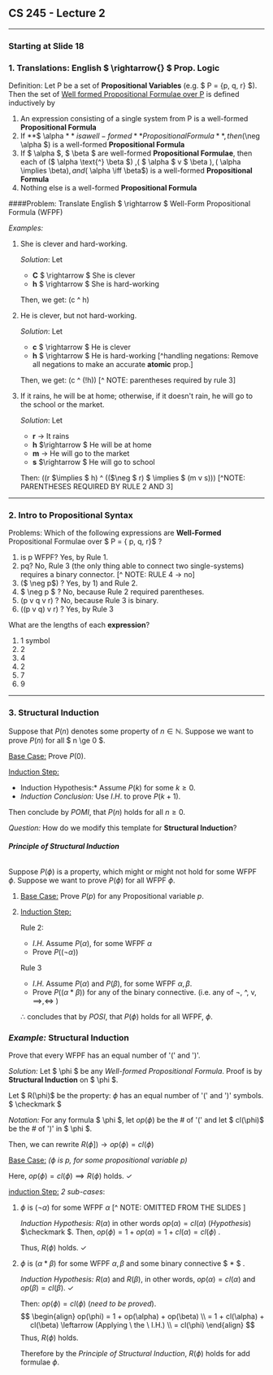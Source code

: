 ## CS 245 - Lecture 2

----------

### **Starting at Slide 18**

### 1. Translations: English $ \rightarrow{} $ Prop. Logic

Definition: Let P be a set of **Propositional Variables** (e.g. $ P = \{p, q, r\} $). Then the set of <u>Well formed Propositional Formulae over P</u> is defined inductively by

1. An expression consisting of a single system from P is a well-formed **Propositional Formula** 
2. If **$ \alpha $** is a well-formed **Propositional Formula**, then  ($\neg \alpha $) is a well-formed **Propositional Formula**
3. If $ \alpha $, $ \beta $ are well-formed **Propositional Formulae**, then each of ($ \alpha \text{^} \beta $) ,( $ \alpha $ v $ \beta $), ($ \alpha \implies \beta$) , and ($ \alpha \iff \beta$) is a well-formed **Propositional Formula** 
4. Nothing else is a well-formed **Propositional Formula** 

[^note]: 1 is the base case, 2 and 3 are the inductive section
[^ note ]: The above definition for formulae is $ 100\% $ syntactic, $ 0 \% $ semantic. **Syntax** $\rightarrow $ what are the *well-formed* formulae. **Semantic** $\rightarrow$ in some "context," which formulae are **true** and which are **false**.
[^note]: The definition for formulae is out first **recursive (inductive)** definition and lends itself to proofs with <u>Structural Induction</u>

####Problem: Translate English $ \rightarrow $ Well-Form Propositional Formula (WFPF)

*Examples:*

1. She is clever and hard-working.

   *Solution*: Let

   - **C** $ \rightarrow $ She is clever 
   - **h** $ \rightarrow $ She is hard-working

   Then, we get: (c ^ h)

2. He is clever, but not hard-working.

   *Solution*: Let

   - **c** $ \rightarrow $ He is clever
   - **h** $ \rightarrow $ He is hard-working [^handling negations: Remove all negations to make an accurate **atomic** prop.]  

   Then, we get: (c ^ (!h)) [^ NOTE: parentheses required by rule 3]

3. If it rains, he will be at home; otherwise, if it doesn't rain, he will go to the school or the market.

   *Solution*: Let

   - **r** $\rightarrow$ It rains
   - **h** $\rightarrow $ He will be at home
   - **m** $\rightarrow$ He will go to the market
   - **s** $\rightarrow $ He will go to school

   Then: ((r $\implies $ h) ^  (($\neg $ r) $ \implies $ (m v s))) [^NOTE: PARENTHESES REQUIRED BY RULE 2 AND 3]

[^ Remarks ]: From now, "formula" means WFPF

------------

### 2. Intro to Propositional Syntax

Problems: Which of the following expressions are **Well-Formed** Propositional Formulae over $ P = \{ p, q, r\}$ ?

1. is p WFPF? Yes, by Rule 1. 
2. pq? No, Rule 3 (the only thing able to connect two single-systems) requires a binary connector. [^ NOTE: RULE 4 $\rightarrow$ no]
3. ($ \neg p$) ? Yes, by 1) and Rule 2.
4. $ \neg p $ ? No,  because Rule 2 required parentheses.
5. (p v q v r) ? No, because Rule 3 is binary.
6. ((p v q) v r) ? Yes, by Rule 3



What are the lengths of each **expression**?

1. 1 symbol
2. 2 
3. 4
4. 2
5. 7
6. 9

[^ Note ]: Why will we care about lengths? Soon we may have to write a proof which *inducts* on the length of an expression (in particular, a formula)

---------

### 3. Structural Induction

[^ Remark ]: 1$^{st}$ Natural Number is 0. $ \mathbb{N} $ includes 0.
[^ Remark ]: Need proof techniques from Math 135. Especially using **Principle of Mathematical Induction (POMI)** 

Suppose that $P(n)$ denotes some property of $n \in \mathbb{N}$. Suppose we want to prove $P(n)$ for all $ n \ge 0 $.

<u>Base Case:</u> Prove $P(0)$. 

<u>Induction Step:</u> 

- Induction Hypothesis:* Assume $P(k)$ for some $k \ge 0$.
- *Induction Conclusion:* Use $I.H.$ to prove $P(k+1)$.

Then conclude by $POMI$, that $P(n)$ holds for all $n \ge 0$. 

*Question:* How do we modify this template for **Structural Induction**?

###### **Principle of Structural Induction**

Suppose $P(\phi)$ is a property, which might or might not hold for some WFPF $\phi$. Suppose we want to prove $P(\phi)$ for all WFPF $\phi$.

1. <u>Base Case:</u> Prove $P(p)$ for any Propositional variable $p$. 

   [^ NOTE ]: make sure the property holds for **atomics**.

2. <u>Induction Step:</u>

   Rule 2:

   - $I.H.$ Assume $P(\alpha)$, for some WFPF $\alpha$
   - Prove $P((\neg \alpha))$ 

   Rule 3

   - $I.H.$ Assume $P(\alpha)$ and $P(\beta)$, for some WFPF $\alpha, \beta$.
   - Prove $P((\alpha * \beta))$ for any of the binary connective. (i.e. any of $\neg$, ^, v, $\implies, \iff$ )

   $\therefore$ concludes that by $POSI$, that $P(\phi)$ holds for all WFPF, $\phi$.


### *Example:* Structural Induction 

[^ note ]: from *Slide 38-39*

Prove that every WFPF has an equal number of '(' and ')'.

*Solution:* Let $ \phi $  be any *Well-formed Propositional Formula*. Proof is by **Structural Induction** on $ \phi $.

Let $ R(\phi)$ be the property: $\phi$ has an equal number of '(' and ')' symbols. $ \checkmark $ 

*Notation:* For any formula $ \phi $, let $op(\phi)$ be the # of '(' and let $ cl(\phi)$ be the # of ')' in $ \phi $.

Then, we can rewrite $R(\phi]) \rightarrow op(\phi) = cl(\phi)$

<u>Base Case:</u> *($\phi$ is $p$, for some propositional variable $p$)* 

Here, $op(\phi) = cl(\phi) \implies R(\phi)$ holds. $\checkmark$ 

<u>induction Step:</u> *2 sub-cases*:

1. $\phi$ is $(\neg \alpha)$ for some WFPF $\alpha$  [^ NOTE: OMITTED FROM THE SLIDES ]

   *Induction Hypothesis:* $R(\alpha)$ in other words $op(\alpha) = cl(\alpha)$ (*Hypothesis*) $\checkmark $.  Then, $op(\phi) = 1 + op(\alpha) = 1 + cl(\alpha) = cl(\phi)$  .

   Thus, $R(\phi)$ holds. $\checkmark$ 

2. $\phi​$ is ($\alpha * \beta​$) for some WFPF $\alpha , \beta ​$ and some binary connective $ * ​$ .

   *Induction Hypothesis:* $R(\alpha)$ and $R(\beta)$, in other words, $op(\alpha) = cl(\alpha)$ and $op(\beta) = cl(\beta)$. $\checkmark$

   Then: $op(\phi) = cl(\phi)$ (*need to be proved*).
   $$
   \begin{align} op(\phi) = 1 + op(\alpha) + op(\beta) \\
   = 1 + cl(\alpha) + cl(\beta) \leftarrow (Applying \ the \ I.H.) \\
   = cl(\phi) \end{align}
   $$
   Thus, $R(\phi)$ holds.

   Therefore by the *Principle of Structural Induction*, $R(\phi)$ holds for add formulae $\phi$.

[^ NOTE ]: All the **checkmarks** $ \checkmark $ indicate where the marks are given.


